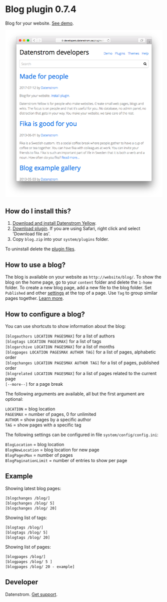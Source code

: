 Blog plugin 0.7.4
=================
Blog for your website. [See demo](https://developers.datenstrom.se/plugins/blog/).

<p align="center"><img src="blog-screenshot.png?raw=true" alt="Screenshot"></p>

## How do I install this?

1. [Download and install Datenstrom Yellow](https://github.com/datenstrom/yellow/).
2. [Download plugin](https://github.com/datenstrom/yellow-plugins/raw/master/zip/blog.zip). If you are using Safari, right click and select 'Download file as'.
3. Copy `blog.zip` into your `system/plugins` folder.

To uninstall delete the [plugin files](update.ini).

## How to use a blog?

The blog is available on your website as `http://website/blog/`. To show the blog on the home page, go to your `content` folder and delete the `1-home` folder. To create a new blog page, add a new file to the blog folder. Set `Published` and other [settings](https://developers.datenstrom.se/help/markdown-cheat-sheet#settings) at the top of a page. Use `Tag` to group similar pages together. [Learn more](https://developers.datenstrom.se/help/how-to-make-a-blog).

## How to configure a blog?

You can use shortcuts to show information about the blog:

`[blogauthors LOCATION PAGESMAX]` for a list of authors  
`[blogtags LOCATION PAGESMAX]` for a list of tags  
`[blogarchive LOCATION PAGESMAX]` for a list of months  
`[blogpages LOCATION PAGESMAX AUTHOR TAG]` for a list of pages, alphabetic order  
`[blogchanges LOCATION PAGESMAX AUTHOR TAG]` for a list of pages, published order  
`[blogrelated LOCATION PAGESMAX]` for a list of pages related to the current page  
`[--more--]` for a page break  

The following arguments are available, all but the first argument are optional:

`LOCATION` = blog location  
`PAGESMAX` = number of pages, 0 for unlimited  
`AUTHOR` = show pages by a specific author  
`TAG` = show pages with a specific tag  

The following settings can be configured in file `system/config/config.ini`:

`BlogLocation` = blog location  
`BlogNewLocation` = blog location for new page  
`BlogPagesMax` = number of pages  
`BlogPaginationLimit` = number of entries to show per page  

## Example

Showing latest blog pages:

    [blogchanges /blog/]
    [blogchanges /blog/ 5]
    [blogchanges /blog/ 20]

Showing list of tags:

    [blogtags /blog/]
    [blogtags /blog/ 5]
    [blogtags /blog/ 20]

Showing list of pages:

    [blogpages /blog/]
    [blogpages /blog/ 5 ]
    [blogpages /blog/ 20 - example]

## Developer

Datenstrom. [Get support](https://developers.datenstrom.se/help/support).
